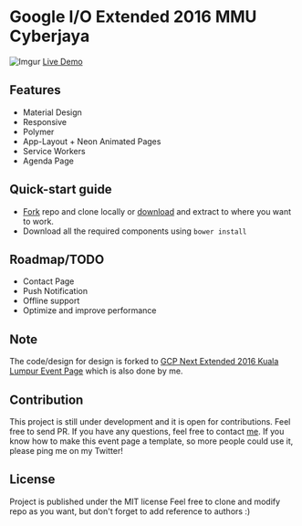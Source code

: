 # Google I/O Extended 2016 MMU Cyberjaya 
![Imgur](http://i.imgur.com/sVamT59.png)
[Live Demo](https://io16mmu.appspot.com/)

## Features
 - Material Design
 - Responsive
 - Polymer
 - App-Layout + Neon Animated Pages
 - Service Workers
 - Agenda Page
  
## Quick-start guide
 - [Fork](https://github.com/limhenry/io16mmu/fork) repo and clone locally or [download](https://github.com/limhenry/io16mmu/archive/master.zip) and extract to where you want to work.
 - Download all the required components using `bower install`

## Roadmap/TODO
 - Contact Page
 - Push Notification
 - Offline support
 - Optimize and improve performance

## Note
The code/design for design is forked to [GCP Next Extended 2016 Kuala Lumpur Event Page](https://github.com/limhenry/gcpnextkl2016/) which is also done by me. 
 
## Contribution
This project is still under development and it is open for contributions. Feel free to send PR. If you have any questions, feel free to contact [me](https://twitter.com/henrylim96). If you know how to make this event page a template, so more people could use it, please ping me on my Twitter!

## License
Project is published under the MIT license Feel free to clone and modify repo as you want, but don't forget to add reference to authors :)